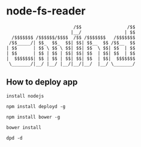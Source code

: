 # node-fs-reader
```
                         /$$                 /$$
                        |__/                | $$
  /$$$$$$$ /$$$$$$/$$$$  /$$ /$$$$$$$   /$$$$$$$
 /$$_____/| $$_  $$_  $$| $$| $$__  $$ /$$__  $$
| $$      | $$ \ $$ \ $$| $$| $$  \ $$| $$  | $$
| $$      | $$ | $$ | $$| $$| $$  | $$| $$  | $$
|  $$$$$$$| $$ | $$ | $$| $$| $$  | $$|  $$$$$$$
 \_______/|__/ |__/ |__/|__/|__/  |__/ \_______/
```

## How to deploy app

```
install nodejs
```

```
npm install deployd -g
```

```
npm install bower -g
```

```
bower install
```

```
dpd -d
```